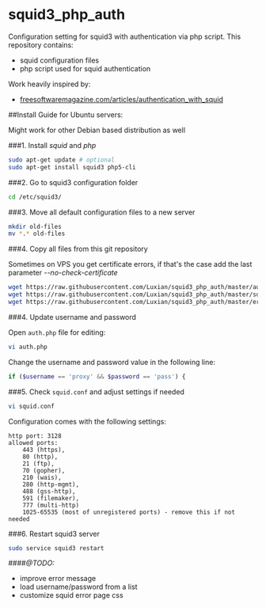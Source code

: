 # squid3_php_auth

Configuration setting for squid3 with authentication via php script.
This repository contains:
* squid configuration files
* php script used for squid authentication

Work heavily inspired by:
* [freesoftwaremagazine.com/articles/authentication_with_squid](http://www.freesoftwaremagazine.com/articles/authentication_with_squid)

##Install Guide for Ubuntu servers:

Might work for other Debian based distribution as well

###1. Install *squid* and *php*
```bash
sudo apt-get update # optional
sudo apt-get install squid3 php5-cli
```

###2. Go to squid3 configuration folder
```bash
cd /etc/squid3/
```
    
###3. Move all default configuration files to a new server
```bash
mkdir old-files
mv *.* old-files
```

###4. Copy all files from this git repository

Sometimes on VPS you get certificate errors, if that's the case add the last parameter *--no-check-certificate*

```bash   
wget https://raw.githubusercontent.com/Luxian/squid3_php_auth/master/auth.php --no-check-certificate
wget https://raw.githubusercontent.com/Luxian/squid3_php_auth/master/squid.conf --no-check-certificate
wget https://raw.githubusercontent.com/Luxian/squid3_php_auth/master/errorpage.css --no-check-certificate
```

###4. Update username and password

Open `auth.php` file for editing:

```bash
vi auth.php
```

Change the username and password value in the following line:

```php
if ($username == 'proxy' && $password == 'pass') {
```

###5. Check `squid.conf` and adjust settings if needed

```bash
vi squid.conf
```

Configuration comes with the following settings:
```
http port: 3128
allowed ports: 
    443 (https), 
    80 (http), 
    21 (ftp), 
    70 (gopher), 
    210 (wais), 
    280 (http-mgmt),
    488 (gss-http), 
    591 (filemaker), 
    777 (multi-http)
    1025-65535 (most of unregistered ports) - remove this if not needed
```



###6. Restart squid3 server

```bash
sudo service squid3 restart
```

####_@TODO:_
* improve error message
* load username/password from a list
* customize squid error page css
